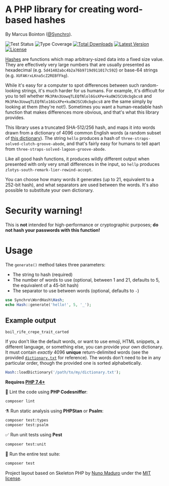# A PHP library for creating word-based hashes

By Marcus Bointon ([@Synchro](https://github.com/Synchro)).

![Test Status](https://github.com/Synchro/WordHash/workflows/Tests/badge.svg)
![Type Coverage](https://shepherd.dev/github/vimeo/psalm/coverage.svg?)
<a href="https://packagist.org/packages/synchro/wordhash"><img alt="Total Downloads" src="https://img.shields.io/packagist/dt/synchro/wordhash"></a>
<a href="https://packagist.org/packages/synchro/wordhash"><img alt="Latest Version" src="https://img.shields.io/packagist/v/synchro/wordhash"></a>
<a href="https://packagist.org/packages/synchro/wordhash"><img alt="License" src="https://img.shields.io/packagist/l/synchro/wordhash"></a>

[Hashes](https://en.wikipedia.org/wiki/Hash_function) are functions which map arbitrary-sized data into a fixed size value. They are effectively very large numbers that are usually presented as hexadecimal (e.g. `5d41402abc4b2a76b9719d911017c592`) or base-64 strings (e.g. `XUFAKrxLKna5cZ2REBfFkg`).

While it's easy for a computer to spot differences between such random-looking strings, it's much harder for us humans. For example, it's difficult for you to tell whether `Mk3PAn3UowqTLEQfNlol6GsXPe+kuOWJSCU0cbgbcs8` and `Mk3PAn3UowqTLEQfNlo16GsXPe+kuOWJSCU0cbgbcs8` are the same simply by looking at them (they're not!). Sometimes you want a human-readable hash function that makes differences more obvious, and that's what this library provides.

This library uses a truncated SHA-512/256 hash, and maps it into words drawn from a dictionary of 4096 common English words (a random subset of [this dictionary](https://github.com/dolph/dictionary/blob/master/popular.txt)). The string `hello` produces a hash of `three-straps-solved-clutch-groove-abode`, and that's fairly easy for humans to tell apart from `three-straps-solved-lagoon-groove-abode`.

Like all good hash functions, it produces wildly different output when presented with only very small differences in the input, so `hellp` produces `zlotys-south-remark-lier-rewind-accept`.

You can choose how many words it generates (up to 21, equivalent to a 252-bit hash), and what separators are used between the words. It's also possible to substitute your own dictionary. 

# Security warning!
This is **not** intended for high-performance or cryptographic purposes; **do not hash your passwords with this function!**

# Usage
The `generate()` method takes three parameters:

* The string to hash (required)
* The number of words to use (optional, between 1 and 21, defaults to 5, the equivalent of a 45-bit hash)
* The separator to use between words (optional, defaults to `-`)

```php
use Synchro\WordHash\Hash;
echo Hash::generate('hello!', 5, '_');
```
## Example output
```
boil_rife_crepe_trait_carted
```

If you don't like the default words, or want to use emoji, HTML snippets, a different language, or something else, you can provide your own dictionary. It must contain *exactly* 4096 **unique** return-delimited words (see the provided [`dictionary.txt`](https://github.com/Synchro/WordHash/blob/main/src/dictionary.txt) for reference). The words don't need to be in any particular order, though the provided one is sorted alphabetically.
```php
Hash::loadDictionary('/path/to/my/dictionary.txt');
```

**Requires [PHP 7.4+](https://php.net/releases/)**

🧹 Lint the code using **PHP Codesniffer**:
```bash
composer lint
```

⚗️ Run static analysis using **PHPStan** or **Psalm**:
```bash
composer test:types
composer test:psalm
```

✅ Run unit tests using **Pest**
```bash
composer test:unit
```

🚀 Run the entire test suite:
```bash
composer test
```

Project layout based on Skeleton PHP by [Nuno Maduro](https://twitter.com/enunomaduro) under the [MIT license](https://opensource.org/licenses/MIT).
